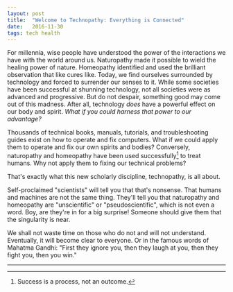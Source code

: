 ```yaml
---
layout: post
title:  "Welcome to Technopathy: Everything is Connected"
date:   2016-11-30
tags: tech health
---
```

For millennia, wise people have understood the power of the interactions we have with the world around us. Naturopathy made it possible to wield the healing power of nature. Homeopathy identified and used the brilliant observation that like cures like. Today, we find ourselves surrounded by technology and forced to surrender our senses to it. While some societies have been successful at shunning technology, not all societies were as advanced and progressive. But do not despair, something good may come out of this madness. After all, technology *does* have a powerful effect on our body and spirit. *What if you could harness that power to our advantage?*

Thousands of technical books, manuals, tutorials, and troubleshooting guides exist on how to operate and fix computers. What if we could apply them to operate and fix our own spirits and bodies? Conversely, naturopathy and homeopathy have been used successfully[^1] to treat humans. Why not apply them to fixing our technical problems?

That's exactly what this new scholarly discipline, technopathy, is all about.

Self-proclaimed "scientists" will tell you that that's nonsense. That humans and machines are not the same thing. They'll tell you that naturopathy and homeopathy are "unscientific" or "pseudoscientific", which is not even a word. Boy, are they're in for a big surprise! Someone should give them that the singularity is near.

We shall not waste time on those who do not and will not understand. Eventually, it will become clear to everyone. Or in the famous words of Mahatma Gandhi: "First they ignore you, then they laugh at you, then they fight you, then you win."

----
[^1]: Success is a process, not an outcome.
